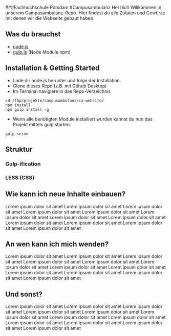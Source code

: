 ###Fachhochschule Potsdam
#Campusambulanz
Herzlich Willkommen in unserem Campusambulanz-Repo. Hier findest du alle Zutaten und Gewürze mit denen wir die Webseite gebaut haben.

## Was du brauchst
- [node.js](https://nodejs.org/en/)
- [gulp.js](http://gulpjs.com/) (Node Module npm)

## Installation & Getting Started
- Lade dir node.js herunter und folge der Installation.
- Clone dieses Repo (z.B. mit Github Desktop)
- Im Terminal navigiere in das Repo-Verzeichnis
```
cd /fhp/projekte/campusambulanz/ca-website/
npm install
npm gulp install -g
```

- Wenn alle benötigten Module installiert wurden kannst du nun das Projekt mittels gulp starten:

```
gulp serve
```
## Struktur
### Gulp-ification
### LESS (CSS)
## Wie kann ich neue Inhalte einbauen?
Lorem ipsum dolor sit amet Lorem ipsum dolor sit amet Lorem ipsum dolor sit amet Lorem ipsum dolor sit amet Lorem ipsum dolor sit amet Lorem ipsum dolor sit amet Lorem ipsum dolor sit amet Lorem ipsum dolor sit amet Lorem ipsum dolor sit amet Lorem ipsum dolor sit amet Lorem ipsum dolor sit amet Lorem ipsum dolor sit amet

## An wen kann ich mich wenden?
Lorem ipsum dolor sit amet Lorem ipsum dolor sit amet Lorem ipsum dolor sit amet Lorem ipsum dolor sit amet Lorem ipsum dolor sit amet Lorem ipsum dolor sit amet Lorem ipsum dolor sit amet Lorem ipsum dolor sit amet Lorem ipsum dolor sit amet Lorem ipsum dolor sit amet Lorem ipsum dolor sit amet Lorem ipsum dolor sit amet

## Und sonst?
Lorem ipsum dolor sit amet Lorem ipsum dolor sit amet Lorem ipsum dolor sit amet Lorem ipsum dolor sit amet Lorem ipsum dolor sit amet Lorem ipsum dolor sit amet Lorem ipsum dolor sit amet Lorem ipsum dolor sit amet Lorem ipsum dolor sit amet Lorem ipsum dolor sit amet Lorem ipsum dolor sit amet Lorem ipsum dolor sit amet
